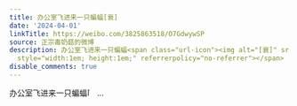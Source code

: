 ```yaml
---
title: 办公室飞进来一只蝙蝠[衰]
date: '2024-04-01'
linkTitle: https://weibo.com/3825863518/O7GdwywSP
source: 正宗毒奶菇的微博
description: 办公室飞进来一只蝙蝠<span class="url-icon"><img alt="[衰]" src="https://h5.sinaimg.cn/m/emoticon/icon/default/d_shuai-285d2d97c7.png"
  style="width:1em; height:1em;" referrerpolicy="no-referrer"></span>  ...
disable_comments: true
---
```

办公室飞进来一只蝙蝠<span class="url-icon"><img alt="[衰]" src="https://h5.sinaimg.cn/m/emoticon/icon/default/d_shuai-285d2d97c7.png" style="width:1em; height:1em;" referrerpolicy="no-referrer"></span>  ...